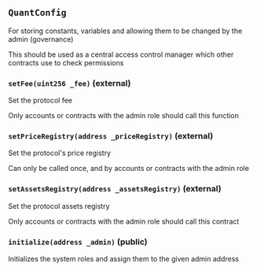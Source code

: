 ## `QuantConfig`

For storing constants, variables and allowing them to be changed by the admin (governance)


This should be used as a central access control manager which other contracts use to check permissions


### `setFee(uint256 _fee)` (external)

Set the protocol fee


Only accounts or contracts with the admin role should call this function


### `setPriceRegistry(address _priceRegistry)` (external)

Set the protocol's price registry


Can only be called once, and by accounts or contracts with the admin role


### `setAssetsRegistry(address _assetsRegistry)` (external)

Set the protocol assets registry


Only accounts or contracts with the admin role should call this contract


### `initialize(address _admin)` (public)

Initializes the system roles and assign them to the given admin address





